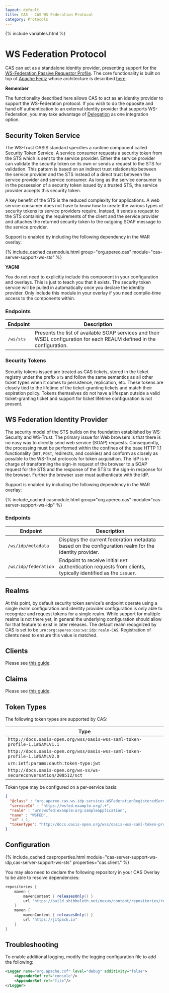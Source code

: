 ```yaml
---
layout: default
title: CAS - CAS WS Federation Protocol
category: Protocols
---
```


{% include variables.html %}

# WS Federation Protocol

CAS can act as a standalone identity provider, presenting support for 
the [WS-Federation Passive Requestor Profile](http://docs.oasis-open.org/wsfed/federation/v1.2/os/ws-federation-1.2-spec-os.html#_Toc223175002). 
The core functionality is built on top of [Apache Fediz](http://cxf.apache.org/fediz.html) 
whose architecture is described [here](http://cxf.apache.org/fediz-architecture.html).

<div class="alert alert-info"><strong>Remember</strong><p>The functionality described 
here allows CAS to act as an identity provider to support the WS-Federation protocol. If you wish to do the 
opposite and hand off authentication to an external identity provider that supports WS-Federation, you may take advantage of 
<a href="../integration/ADFS-Integration.html">Delegation</a> as one integration option.</p></div>

## Security Token Service

The WS-Trust OASIS standard specifies a runtime component called Security Token Service. A service 
consumer requests a security token from the STS which is sent to the service 
provider. Either the service provider can validate the security token on its 
own or sends a request to the STS for validation. This pattern is based on an 
indirect trust relationship between the service provider and the STS instead 
of a direct trust between the service provider and service consumer. As long 
as the service consumer is in the possession of a security token issued by 
a trusted STS, the service provider accepts this security token.

A key benefit of the STS is the reduced complexity for applications. A web 
service consumer does not have to know how to create the various types of security 
tokens its service providers require. Instead, it sends a request to the STS 
containing the requirements of the client and the service provider and 
attaches the returned security token to the outgoing SOAP message to the service provider.

Support is enabled by including the following dependency in the WAR overlay:

{% include_cached casmodule.html group="org.apereo.cas" module="cas-server-support-ws-sts" %}

<div class="alert alert-info"><strong>YAGNI</strong><p>You do not need to explicitly include this component
in your configuration and overlays. This is just to teach you that it exists. The security token service will be pulled 
in automatically once you declare the identity provider. Only include this module in your overlay if you 
need compile-time access to the components within.</p></div>

### Endpoints

| Endpoint               | Description
|------------------------|---------------------------------------------------------------------------------------
| `/ws/sts`          | Presents the list of available SOAP services and their WSDL configuration for each REALM defined in the configuration.

### Security Tokens

Security tokens issued are treated as CAS tickets, stored in the ticket registry under 
the prefix `STS` and follow the same semantics as all other ticket types when it comes to persistence, 
replication, etc. These tokens are closely tied to the lifetime of the ticket-granting tickets and match 
their expiration policy. Tokens themselves do not have a lifespan outside a valid ticket-granting ticket 
and support for ticket lifetime configuration is not present.

## WS Federation Identity Provider

The security model of the STS builds on the foundation established by WS-Security and WS-Trust. 
The primary issue for Web browsers is that there is no easy way to directly send web service (SOAP) requests. 
Consequently, the processing must be performed within the confines 
of the base HTTP 1.1 functionality (`GET`, `POST`, redirects, and cookies) 
and conform as closely as possible to the WS-Trust protocols for token acquisition.
The IdP is in charge of transforming the sign-in request of the 
browser to a SOAP request for the STS and the response of the 
STS to the sign-in response for the browser. Further the browser user must authenticate with the IdP.

Support is enabled by including the following dependency in the WAR overlay:

{% include_cached casmodule.html group="org.apereo.cas" module="cas-server-support-ws-idp" %}

### Endpoints

| Endpoint                        | Description
|---------------------------------|----------------------------------------------------------------------------
| `/ws/idp/metadata`          | Displays the current federation metadata based on the configuration realm for the identity provider.
| `/ws/idp/federation`        | Endpoint to receive initial `GET` authentication requests from clients, typically identified as the `issuer`.

## Realms

At this point, by default security token service's endpoint operate 
using a single realm configuration and identity provider 
configuration is only able to recognize and request tokens for a single realm.
While support for multiple realms is not there yet, in general the underlying configuration 
should allow for that feature to exist in later releases. The default realm recognized by 
CAS is set to be `urn:org:apereo:cas:ws:idp:realm-CAS`. Registration of clients need to ensure this value is matched.

## Clients

Please see [this guide](WS-Federation-Protocol-Clients.html).

## Claims
                
Please see [this guide](WS-Federation-Protocol-Claims.html).

## Token Types

The following token types are supported by CAS:

| Type                           
|----------------------------------------------------------------------------
| `http://docs.oasis-open.org/wss/oasis-wss-saml-token-profile-1.1#SAMLV1.1`
| `http://docs.oasis-open.org/wss/oasis-wss-saml-token-profile-1.1#SAMLV2.0`
| `urn:ietf:params:oauth:token-type:jwt`
| `http://docs.oasis-open.org/ws-sx/ws-secureconversation/200512/sct`

Token type may be configured on a per-service basis:

```json
{
  "@class" : "org.apereo.cas.ws.idp.services.WSFederationRegisteredService",
  "serviceId" : "https://wsfed.example.org/.+",
  "realm" : "urn:wsfed:example:org:sampleapplication",
  "name" : "WSFED",
  "id" : 1,
  "tokenType": "http://docs.oasis-open.org/wss/oasis-wss-saml-token-profile-1.1#SAMLV1.1"
}
```

## Configuration

{% include_cached casproperties.html 
module="cas-server-support-ws-idp,cas-server-support-ws-sts"
properties="cas.client." %}

You may also need to declare the following repository in
your CAS Overlay to be able to resolve dependencies:

```groovy
repositories {
    maven { 
        mavenContent { releasesOnly() }
        url "https://build.shibboleth.net/nexus/content/repositories/releases" 
    }
    maven {
        mavenContent { releasesOnly() }
        url "https://jitpack.io"
    }
}
```

## Troubleshooting

To enable additional logging, modify the logging configuration file to add the following:

```xml
<Logger name="org.apache.cxf" level="debug" additivity="false">
    <AppenderRef ref="console"/>
    <AppenderRef ref="file"/>
</Logger>
```
